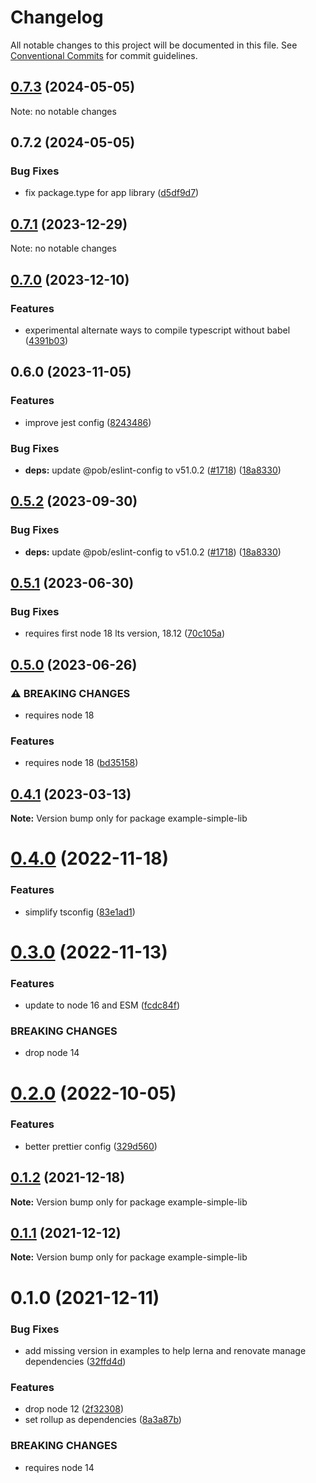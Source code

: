 # Changelog

All notable changes to this project will be documented in this file.
See [Conventional Commits](https://conventionalcommits.org) for commit guidelines.

## [0.7.3](https://github.com/christophehurpeau/pob/compare/example-simple-lib@0.7.2...example-simple-lib@0.7.3) (2024-05-05)

Note: no notable changes




## 0.7.2 (2024-05-05)


### Bug Fixes

* fix package.type for app library ([d5df9d7](https://github.com/christophehurpeau/pob/commit/d5df9d72f2325c042e3ff2d610a2d3d4c378c950))




## [0.7.1](https://github.com/christophehurpeau/pob/compare/example-simple-lib@0.7.0...example-simple-lib@0.7.1) (2023-12-29)

Note: no notable changes




## [0.7.0](https://github.com/christophehurpeau/pob/compare/example-simple-lib@0.6.0...example-simple-lib@0.7.0) (2023-12-10)


### Features

* experimental alternate ways to compile typescript without babel ([4391b03](https://github.com/christophehurpeau/pob/commit/4391b03c89d94ca00d2a54a4662d09a4b25c860d))




## 0.6.0 (2023-11-05)


### Features

* improve jest config ([8243486](https://github.com/christophehurpeau/pob/commit/82434867b2ba54e1f6eb9faee0a56e38e218d4bf))


### Bug Fixes

* **deps:** update @pob/eslint-config to v51.0.2 ([#1718](https://github.com/christophehurpeau/pob/issues/1718)) ([18a8330](https://github.com/christophehurpeau/pob/commit/18a8330c54729273d091cfbe49e387916fbde3ba))




## [0.5.2](https://github.com/christophehurpeau/pob/compare/example-simple-lib@0.5.1...example-simple-lib@0.5.2) (2023-09-30)


### Bug Fixes

* **deps:** update @pob/eslint-config to v51.0.2 ([#1718](https://github.com/christophehurpeau/pob/issues/1718)) ([18a8330](https://github.com/christophehurpeau/pob/commit/18a8330c54729273d091cfbe49e387916fbde3ba))



## [0.5.1](https://github.com/christophehurpeau/pob/compare/example-simple-lib@0.5.0...example-simple-lib@0.5.1) (2023-06-30)


### Bug Fixes

* requires first node 18 lts version, 18.12 ([70c105a](https://github.com/christophehurpeau/pob/commit/70c105a72a328498dd20804ade6f1622b4430835))



## [0.5.0](https://github.com/christophehurpeau/pob/compare/example-simple-lib@0.4.1...example-simple-lib@0.5.0) (2023-06-26)


### ⚠ BREAKING CHANGES

* requires node 18

### Features

* requires node 18 ([bd35158](https://github.com/christophehurpeau/pob/commit/bd351582c2c3977d8d22c15b831e277acc97a00e))



## [0.4.1](https://github.com/christophehurpeau/pob/compare/example-simple-lib@0.4.0...example-simple-lib@0.4.1) (2023-03-13)

**Note:** Version bump only for package example-simple-lib





# [0.4.0](https://github.com/christophehurpeau/pob/compare/example-simple-lib@0.3.0...example-simple-lib@0.4.0) (2022-11-18)


### Features

* simplify tsconfig ([83e1ad1](https://github.com/christophehurpeau/pob/commit/83e1ad11dac522c93821fb91dc1b2ccdebd0be16))





# [0.3.0](https://github.com/christophehurpeau/pob/compare/example-simple-lib@0.2.0...example-simple-lib@0.3.0) (2022-11-13)


### Features

* update to node 16 and ESM ([fcdc84f](https://github.com/christophehurpeau/pob/commit/fcdc84f423ac27fd6324b673b9da340b0d22a738))


### BREAKING CHANGES

* drop node 14





# [0.2.0](https://github.com/christophehurpeau/pob/compare/example-simple-lib@0.1.2...example-simple-lib@0.2.0) (2022-10-05)


### Features

* better prettier config ([329d560](https://github.com/christophehurpeau/pob/commit/329d560594cade521e35a6f3237888db49f67b87))





## [0.1.2](https://github.com/christophehurpeau/pob/compare/example-simple-lib@0.1.1...example-simple-lib@0.1.2) (2021-12-18)

**Note:** Version bump only for package example-simple-lib





## [0.1.1](https://github.com/christophehurpeau/pob/compare/example-simple-lib@0.1.0...example-simple-lib@0.1.1) (2021-12-12)

**Note:** Version bump only for package example-simple-lib





# 0.1.0 (2021-12-11)


### Bug Fixes

* add missing version in examples to help lerna and renovate manage dependencies ([32ffd4d](https://github.com/christophehurpeau/pob/commit/32ffd4d75415f9f38b802ea4e5dc930df18ee728))


### Features

* drop node 12 ([2f32308](https://github.com/christophehurpeau/pob/commit/2f32308b06ca74d0deb3355707e3082fa73e25dc))
* set rollup as dependencies ([8a3a87b](https://github.com/christophehurpeau/pob/commit/8a3a87bd7c541d92ce63bcf33043fedb2df98d01))


### BREAKING CHANGES

* requires node 14
